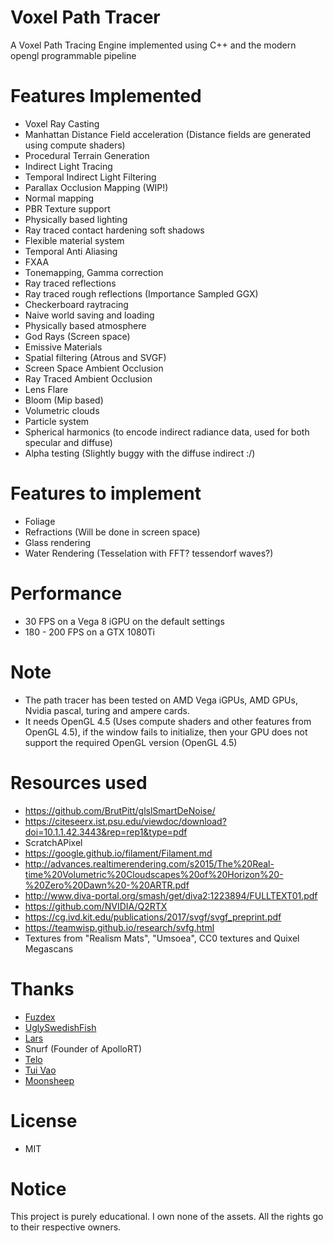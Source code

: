 # Voxel Path Tracer
A Voxel Path Tracing Engine implemented using C++ and the modern opengl programmable pipeline

# Features Implemented
- Voxel Ray Casting
- Manhattan Distance Field acceleration (Distance fields are generated using compute shaders) 
- Procedural Terrain Generation
- Indirect Light Tracing 
- Temporal Indirect Light Filtering
- Parallax Occlusion Mapping (WIP!)
- Normal mapping
- PBR Texture support
- Physically based lighting
- Ray traced contact hardening soft shadows
- Flexible material system
- Temporal Anti Aliasing
- FXAA
- Tonemapping, Gamma correction
- Ray traced reflections 
- Ray traced rough reflections (Importance Sampled GGX)
- Checkerboard raytracing 
- Naive world saving and loading
- Physically based atmosphere 
- God Rays (Screen space) 
- Emissive Materials
- Spatial filtering (Atrous and SVGF)
- Screen Space Ambient Occlusion
- Ray Traced Ambient Occlusion
- Lens Flare
- Bloom (Mip based) 
- Volumetric clouds
- Particle system
- Spherical harmonics (to encode indirect radiance data, used for both specular and diffuse) 
- Alpha testing (Slightly buggy with the diffuse indirect :/) 

# Features to implement
- Foliage
- Refractions (Will be done in screen space)
- Glass rendering 
- Water Rendering (Tesselation with FFT? tessendorf waves?)

# Performance

- 30 FPS on a Vega 8 iGPU on the default settings
- 180 - 200 FPS on a GTX 1080Ti

# Note
- The path tracer has been tested on AMD Vega iGPUs, AMD GPUs, Nvidia pascal, turing and ampere cards.
- It needs OpenGL 4.5 (Uses compute shaders and other features from OpenGL 4.5), if the window fails to initialize, then your GPU does not support the required OpenGL version (OpenGL 4.5) 

# Resources used
- https://github.com/BrutPitt/glslSmartDeNoise/
- https://citeseerx.ist.psu.edu/viewdoc/download?doi=10.1.1.42.3443&rep=rep1&type=pdf
- ScratchAPixel
- https://google.github.io/filament/Filament.md
- http://advances.realtimerendering.com/s2015/The%20Real-time%20Volumetric%20Cloudscapes%20of%20Horizon%20-%20Zero%20Dawn%20-%20ARTR.pdf
- http://www.diva-portal.org/smash/get/diva2:1223894/FULLTEXT01.pdf
- https://github.com/NVIDIA/Q2RTX
- https://cg.ivd.kit.edu/publications/2017/svgf/svgf_preprint.pdf
- https://teamwisp.github.io/research/svfg.html
- Textures from "Realism Mats", "Umsoea", CC0 textures and Quixel Megascans 

# Thanks
- [Fuzdex](https://github.com/Shadax-stack)
- [UglySwedishFish](https://github.com/UglySwedishFish)
- [Lars](https://github.com/Ciwiel3/)
- Snurf (Founder of ApolloRT)
- [Telo](https://github.com/StormCreeper)
- [Tui Vao](https://github.com/Tui-Vao)
- [Moonsheep](https://github.com/jlagarespo)

# License
- MIT

# Notice
This project is purely educational. I own none of the assets. All the rights go to their respective owners.

